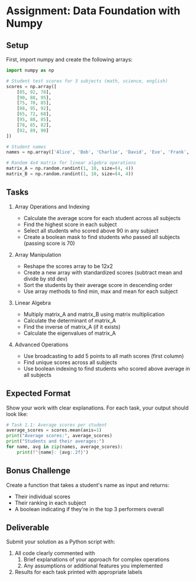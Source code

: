 # Assignment: Data Foundation with Numpy

## Setup

First, import numpy and create the following arrays:

```python
import numpy as np

# Student test scores for 3 subjects (math, science, english)
scores = np.array([
    [85, 92, 78],
    [90, 88, 95],
    [75, 70, 85],
    [88, 95, 92],
    [65, 72, 68],
    [95, 88, 85],
    [78, 85, 82],
    [92, 89, 90]
])

# Student names
names = np.array(['Alice', 'Bob', 'Charlie', 'David', 'Eve', 'Frank', 'Grace', 'Henry'])

# Random 4x4 matrix for linear algebra operations
matrix_A = np.random.randint(1, 10, size=(4, 4))
matrix_B = np.random.randint(1, 10, size=(4, 4))
```

## Tasks

1. Array Operations and Indexing

   - Calculate the average score for each student across all subjects
   - Find the highest score in each subject
   - Select all students who scored above 90 in any subject
   - Create a boolean mask to find students who passed all subjects (passing score is 70)

2. Array Manipulation

   - Reshape the scores array to be 12x2
   - Create a new array with standardized scores (subtract mean and divide by std dev)
   - Sort the students by their average score in descending order
   - Use array methods to find min, max and mean for each subject

3. Linear Algebra

   - Multiply matrix_A and matrix_B using matrix multiplication
   - Calculate the determinant of matrix_A
   - Find the inverse of matrix_A (if it exists)
   - Calculate the eigenvalues of matrix_A

4. Advanced Operations
   - Use broadcasting to add 5 points to all math scores (first column)
   - Find unique scores across all subjects
   - Use boolean indexing to find students who scored above average in all subjects

## Expected Format

Show your work with clear explanations. For each task, your output should look like:

```python
# Task 1.1: Average scores per student
average_scores = scores.mean(axis=1)
print("Average scores:", average_scores)
print("Students and their averages:")
for name, avg in zip(names, average_scores):
    print(f"{name}: {avg:.2f}")
```

## Bonus Challenge

Create a function that takes a student's name as input and returns:

- Their individual scores
- Their ranking in each subject
- A boolean indicating if they're in the top 3 performers overall

## Deliverable

Submit your solution as a Python script with:

1. All code clearly commented with
   1. Brief explanations of your approach for complex operations
   2. Any assumptions or additional features you implemented
2. Results for each task printed with appropriate labels

